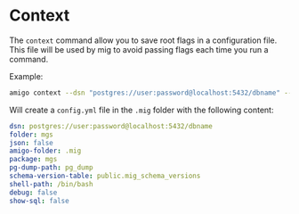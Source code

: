# Context

The `context` command allow you to save root flags in a configuration file. This file will be used by mig to avoid passing flags each time you run a command.

Example: 
```sh
amigo context --dsn "postgres://user:password@localhost:5432/dbname" --folder mgs --package mgs
```

Will create a `config.yml` file in the `.mig` folder with the following content:
```yaml
dsn: postgres://user:password@localhost:5432/dbname
folder: mgs
json: false
amigo-folder: .mig
package: mgs
pg-dump-path: pg_dump
schema-version-table: public.mig_schema_versions
shell-path: /bin/bash
debug: false
show-sql: false
```
